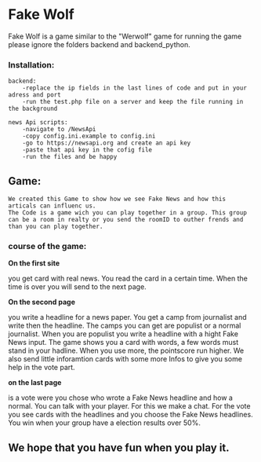 # Fake Wolf
Fake Wolf is a game similar to the "Werwolf" game 
for running the game please ignore the folders backend and backend_python.

### Installation:

	backend:
		-replace the ip fields in the last lines of code and put in your adress and port
		-run the test.php file on a server and keep the file running in the background

	news Api scripts:
		-navigate to /NewsApi
		-copy config.ini.example to config.ini
		-go to https://newsapi.org and create an api key
		-paste that api key in the cofig file
		-run the files and be happy
		
## Game: 
	We created this Game to show how we see Fake News and how this articals can influenc us. 
	The Code is a game wich you can play together in a group. This group can be a room in realty or you send the roomID to outher frends and than you can play together.
	
### course of the game: 
**On the first site**


you get card with real news. You read the card in a certain time. When the time is over you will send to the next page.

**On the second page**


you write a headline for a news paper. You get a camp from journalist and write then the headline. The camps you can get are populist or a normal journalist. When you are populist you write a headline with a hight Fake News input. The game shows you a card with words, a few words must stand in your hadline. When you use more, the pointscore run higher. We also send little inforamtion cards with some more Infos to give you some help in the vote part. 

**on the last page**


is a vote were you chose who wrote a Fake News headline and how a normal. You can talk with your player. For this we make a chat. For the vote you see cards with the headlines and you choose the Fake News headlines. 
You win when your group have a election results over 50%.

## We hope that you have fun when you play it. 
